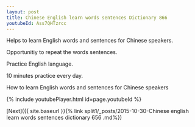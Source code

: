 ```yaml
---
layout: post
title: Chinese English learn words sentences Dictionary 866 
youtubeId: Ass7QHTzrcc
---
```

 
 
Helps to learn English words and sentences for Chinese speakers.

Opportunitiy to repeat the words sentences. 

Practice English language. 
 
10 minutes practice every day. 
 
How to learn English words and sentences for Chinese speakers 
 
{% include youtubePlayer.html id=page.youtubeId %}
 
 
[Next]({{ site.baseurl }}{% link  split1/_posts/2015-10-30-Chinese english learn words sentences dictionary 656 .md%})
 
